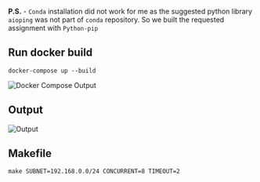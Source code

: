 
**P.S.** - ```Conda``` installation did not work for me as the suggested python library ```aioping``` was not part of ```conda``` repository. So we built the requested assignment with ```Python-pip```

## Run docker build  
    docker-compose up --build
 ![Docker Compose Output]()

## Output 
![Output]()

## Makefile
    make SUBNET=192.168.0.0/24 CONCURRENT=8 TIMEOUT=2
    
